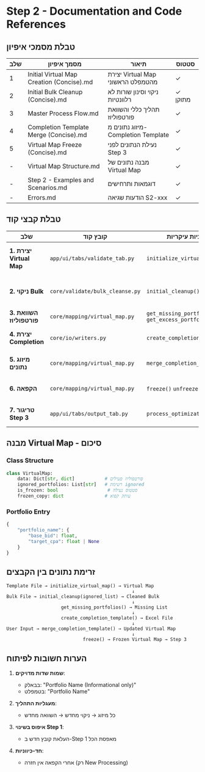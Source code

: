 # Step 2 - Documentation and Code References

## טבלת מסמכי איפיון

| שלב | מסמך איפיון | תיאור | סטטוס |
|-----|-------------|-------|--------|
| 1 | Initial Virtual Map Creation (Concise).md | יצירת Virtual Map מהטמפלט הראשוני | ✓ |
| 2 | Initial Bulk Cleanup (Concise).md | ניקוי וסינון שורות לא רלוונטיות | ✓ מתוקן |
| 3 | Master Process Flow.md | תהליך כללי והשוואת פורטפוליוז | ✓ |
| 4 | Completion Template Merge (Concise).md | מיזוג נתונים מ-Completion Template | ✓ |
| 5 | Virtual Map Freeze (Concise).md | נעילת הנתונים לפני Step 3 | ✓ |
| - | Virtual Map Structure.md | מבנה נתונים של Virtual Map | ✓ |
| - | Step 2 - Examples and Scenarios.md | דוגמאות ותרחישים | ✓ |
| - | Errors.md | הודעות שגיאה S2-xxx | ✓ |

## טבלת קבצי קוד

| שלב | קובץ קוד | פונקציות עיקריות | תיאור |
|-----|----------|-------------------|--------|
| **1. יצירת Virtual Map** | `app/ui/tabs/validate_tab.py` | `initialize_virtual_map()` | קריאת Template ויצירת מבנה ראשוני |
| **2. ניקוי Bulk** | `core/validate/bulk_cleanse.py` | `initial_cleanup()` | סינון לפי Entity, States, ו-ignored |
| **3. השוואת פורטפוליוז** | `core/mapping/virtual_map.py` | `get_missing_portfolios()` `get_excess_portfolios()` | זיהוי חסרים ועודפים |
| **4. יצירת Completion** | `core/io/writers.py` | `create_completion_template()` | יצירת קובץ Excel עם חסרים |
| **5. מיזוג נתונים** | `core/mapping/virtual_map.py` | `merge_completion_template()` | עדכון Virtual Map עם דריסה |
| **6. הקפאה** | `core/mapping/virtual_map.py` | `freeze()` `unfreeze()` | נעילה/שחרור לקריאה בלבד |
| **7. טריגור Step 3** | `app/ui/tabs/output_tab.py` | `process_optimizations()` | התחלת עיבוד אוטומטית |

## מבנה Virtual Map - סיכום

### Class Structure
```python
class VirtualMap:
    data: Dict[str, dict]           # פורטפוליוז פעילים
    ignored_portfolios: List[str]   # רשימת ignored
    is_frozen: bool                  # סטטוס נעילה
    frozen_copy: dict               # עותק קפוא
```

### Portfolio Entry
```python
{
    "portfolio_name": {
        "base_bid": float,
        "target_cpa": float | None
    }
}
```

## זרימת נתונים בין הקבצים

```
Template File → initialize_virtual_map() → Virtual Map
                                              ↓
Bulk File → initial_cleanup(ignored_list) → Cleaned Bulk
                                              ↓
                    get_missing_portfolios() → Missing List
                                              ↓
                    create_completion_template() → Excel File
                                              ↓
User Input → merge_completion_template() → Updated Virtual Map
                                              ↓
                            freeze() → Frozen Virtual Map → Step 3
```

## הערות חשובות לפיתוח

1. **שמות שדות מדויקים**: 
   - בבאלק: "Portfolio Name (Informational only)"
   - בטמפלט: "Portfolio Name"

2. **מעגליות התהליך**: 
   - כל מיזוג → ניקוי מחדש → השוואה מחדש

3. **איפוס בשינוי Step 1**: 
   - העלאת קובץ חדש ב-Step 1 מאפסת הכל

4. **חד-כיווניות**: 
   - אחרי הקפאה אין חזרה (רק New Processing)